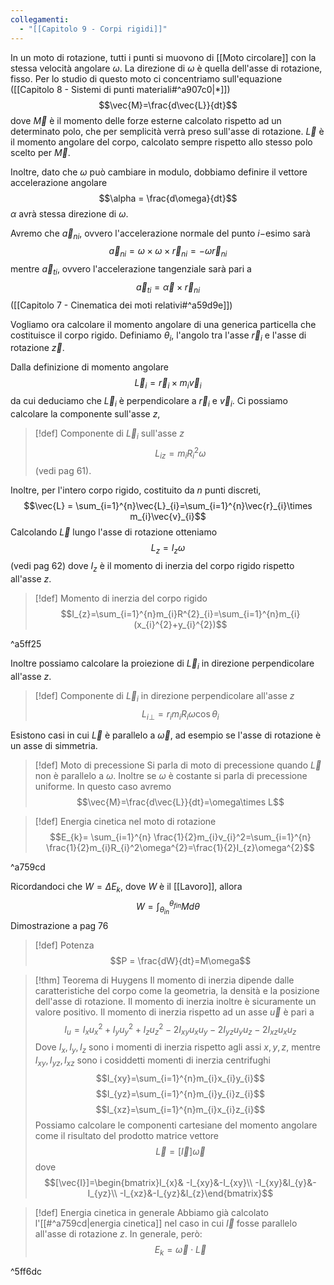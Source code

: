 ```yaml
---
collegamenti:
  - "[[Capitolo 9 - Corpi rigidi]]"
---
```

In un moto di rotazione, tutti i punti si muovono di [[Moto circolare]] con la stessa velocità angolare $\omega$. 
La direzione di $\omega$ è quella dell'asse di rotazione, fisso.
Per lo studio di questo moto ci concentriamo sull'equazione ([[Capitolo 8 - Sistemi di punti materiali#^a907c0|*]]) $$\vec{M}=\frac{d\vec{L}}{dt}$$
dove $\vec{M}$ è il momento delle forze esterne calcolato rispetto ad un determinato polo, che per semplicità verrà preso sull'asse di rotazione.
$\vec{L}$ è il momento angolare del corpo, calcolato sempre rispetto allo stesso polo scelto per $\vec{M}$.

Inoltre, dato che $\omega$ può cambiare in modulo, dobbiamo definire il vettore accelerazione angolare $$\alpha = \frac{d\omega}{dt}$$
$\alpha$ avrà stessa direzione di $\omega$.

Avremo che $\vec{a}_{ni}$, ovvero l'accelerazione normale del punto $i-$esimo sarà $$\vec{a}_{ni}=\omega \times \omega \times \vec{r}_{ni}=-\omega \vec{r}_{ni}$$
mentre $\vec{a}_{ti}$, ovvero l'accelerazione tangenziale sarà pari a
$$\vec{a}_{ti}=\vec{\alpha}\times \vec{r}_{ni}$$
([[Capitolo 7 - Cinematica dei moti relativi#^a59d9e]])


Vogliamo ora calcolare il momento angolare di una generica particella che costituisce il corpo rigido.
Definiamo $\theta_{i}$, l'angolo tra l'asse $\vec{r}_{i}$ e l'asse di rotazione $\vec{z}$.

Dalla definizione di momento angolare
$$\vec{L}_{i}=\vec{r}_{i}\times m_{i}\vec{v}_{i}$$
da cui deduciamo che $\vec{L}_{i}$ è perpendicolare a $\vec{r}_{i}$ e $\vec{v}_{i}$.
Ci possiamo calcolare la componente sull'asse $z$, 
>[!def] Componente di $\vec{L}_{i}$ sull'asse $z$
>$$L_{iz}=m_{i}R^{2}_{i}\omega$$ (vedi pag 61).

Inoltre, per l'intero corpo rigido, costituito da $n$ punti discreti, $$\vec{L} = \sum_{i=1}^{n}\vec{L}_{i}=\sum_{i=1}^{n}\vec{r}_{i}\times m_{i}\vec{v}_{i}$$
Calcolando $\vec{L}$ lungo l'asse di rotazione otteniamo
$$L_{z}=I_{z}\omega$$ (vedi pag 62)
dove $I_z$ è il momento di inerzia del corpo rigido rispetto all'asse $z$.
>[!def] Momento di inerzia del corpo rigido
>$$I_{z}=\sum_{i=1}^{n}m_{i}R^{2}_{i}=\sum_{i=1}^{n}m_{i}(x_{i}^{2}+y_{i}^{2})$$

^a5ff25

Inoltre possiamo calcolare la proiezione di $\vec{L}_{i}$ in direzione perpendicolare all'asse $z$.
>[!def] Componente di $\vec{L}_{i}$ in direzione perpendicolare all'asse $z$
$$L_{i\perp}=r_{i}m_{i}R_{i}\omega\cos\theta_{i}$$

Esistono casi in cui $\vec{L}$ è parallelo a $\vec{\omega}$, ad esempio se l'asse di rotazione è un asse di simmetria.

>[!def] Moto di precessione
>Si parla di moto di precessione quando $\vec{L}$ non è parallelo a $\omega$.
>Inoltre se $\omega$ è costante si parla di precessione uniforme. In questo caso avremo $$\vec{M}=\frac{d\vec{L}}{dt}=\omega\times L$$

 >[!def] Energia cinetica nel moto di rotazione
 >$$E_{k}= \sum_{i=1}^{n} \frac{1}{2}m_{i}v_{i}^2=\sum_{i=1}^{n} \frac{1}{2}m_{i}R_{i}^2\omega^{2}=\frac{1}{2}I_{z}\omega^{2}$$

^a759cd

Ricordandoci che $W=\Delta E_{k}$, dove $W$ è il [[Lavoro]], allora 
$$W=\int_{\theta_{in}}^{\theta_{fin}}Md\theta$$
Dimostrazione a pag 76
>[!def] Potenza
>$$P = \frac{dW}{dt}=M\omega$$
>

>[!thm] Teorema di Huygens
>Il momento di inerzia dipende dalle caratteristiche del corpo come la geometria, la densità e la posizione dell'asse di rotazione.
>Il momento di inerzia inoltre è sicuramente un valore positivo.
>Il momento di inerzia rispetto ad un asse $\vec{u}$ è pari a 
>$$I_{u}=I_{x}u_{x}^{2}+I_{y}u_{y}^{2}+I_{z}u_{z}^{2}-2I_{xy}u_{x}u_{y}-2I_{yz}u_{y}u_{z}-2I_{xz}u_{x}u_{z}$$
>Dove $I_{x},I_{y},I_{z}$ sono i momenti di inerzia rispetto agli assi $x,y,z$, mentre $I_{xy},I_{yz},I_{xz}$ sono i cosiddetti momenti di inerzia centrifughi
>$$I_{xy}=\sum_{i=1}^{n}m_{i}x_{i}y_{i}$$
>$$I_{yz}=\sum_{i=1}^{n}m_{i}y_{i}z_{i}$$
>$$I_{xz}=\sum_{i=1}^{n}m_{i}x_{i}z_{i}$$
>Possiamo calcolare le componenti cartesiane del momento angolare come il risultato del prodotto matrice vettore $$\vec{L}=[\vec{I}]\vec{\omega}$$
>dove $$[\vec{I}]=\begin{bmatrix}I_{x}& -I_{xy}&-I_{xy}\\
-I_{xy}&I_{y}&-I_{yz}\\
-I_{xz}&-I_{yz}&I_{z}\end{bmatrix}$$
>

>[!def] Energia cinetica in generale
>Abbiamo  già calcolato l'[[#^a759cd|energia cinetica]] nel caso in cui $\vec{I}$ fosse parallelo all'asse di rotazione $z$. In generale, però:
>$$E_{k} = \vec{\omega}\cdot \vec{L}$$
>

^5ff6dc
